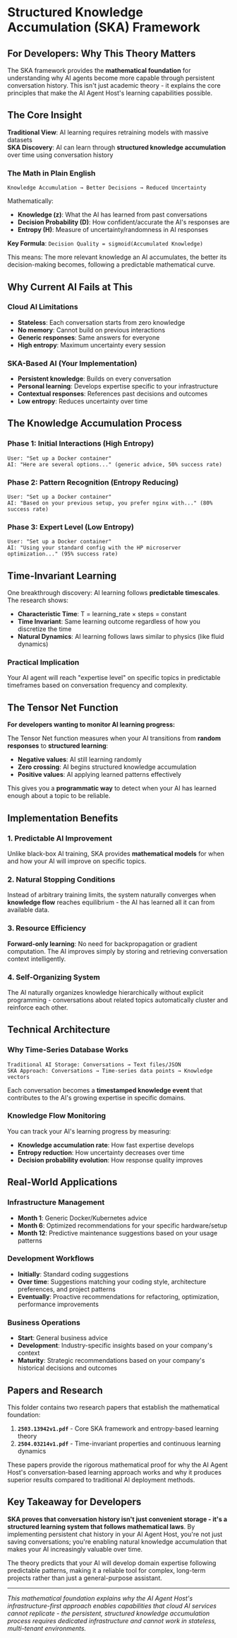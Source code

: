 # Structured Knowledge Accumulation (SKA) Framework

## For Developers: Why This Theory Matters

The SKA framework provides the **mathematical foundation** for understanding why AI agents become more capable through persistent conversation history. This isn't just academic theory - it explains the core principles that make the AI Agent Host's learning capabilities possible.

## The Core Insight

**Traditional View**: AI learning requires retraining models with massive datasets  
**SKA Discovery**: AI can learn through **structured knowledge accumulation** over time using conversation history

### The Math in Plain English

```
Knowledge Accumulation → Better Decisions → Reduced Uncertainty
```

Mathematically:
- **Knowledge (z)**: What the AI has learned from past conversations
- **Decision Probability (D)**: How confident/accurate the AI's responses are
- **Entropy (H)**: Measure of uncertainty/randomness in AI responses

**Key Formula**: `Decision Quality = sigmoid(Accumulated Knowledge)`

This means: The more relevant knowledge an AI accumulates, the better its decision-making becomes, following a predictable mathematical curve.

## Why Current AI Fails at This

### Cloud AI Limitations
- **Stateless**: Each conversation starts from zero knowledge
- **No memory**: Cannot build on previous interactions
- **Generic responses**: Same answers for everyone
- **High entropy**: Maximum uncertainty every session

### SKA-Based AI (Your Implementation)
- **Persistent knowledge**: Builds on every conversation
- **Personal learning**: Develops expertise specific to your infrastructure
- **Contextual responses**: References past decisions and outcomes
- **Low entropy**: Reduces uncertainty over time

## The Knowledge Accumulation Process

### Phase 1: Initial Interactions (High Entropy)
```
User: "Set up a Docker container"
AI: "Here are several options..." (generic advice, 50% success rate)
```

### Phase 2: Pattern Recognition (Entropy Reducing)
```
User: "Set up a Docker container"  
AI: "Based on your previous setup, you prefer nginx with..." (80% success rate)
```

### Phase 3: Expert Level (Low Entropy)
```
User: "Set up a Docker container"
AI: "Using your standard config with the HP microserver optimization..." (95% success rate)
```

## Time-Invariant Learning

One breakthrough discovery: AI learning follows **predictable timescales**. The research shows:

- **Characteristic Time**: T = learning_rate × steps = constant
- **Time Invariant**: Same learning outcome regardless of how you discretize the time
- **Natural Dynamics**: AI learning follows laws similar to physics (like fluid dynamics)

### Practical Implication
Your AI agent will reach "expertise level" on specific topics in predictable timeframes based on conversation frequency and complexity.

## The Tensor Net Function

**For developers wanting to monitor AI learning progress:**

The Tensor Net function measures when your AI transitions from **random responses** to **structured learning**:

- **Negative values**: AI still learning randomly
- **Zero crossing**: AI begins structured knowledge accumulation  
- **Positive values**: AI applying learned patterns effectively

This gives you a **programmatic way** to detect when your AI has learned enough about a topic to be reliable.

## Implementation Benefits

### 1. Predictable AI Improvement
Unlike black-box AI training, SKA provides **mathematical models** for when and how your AI will improve on specific topics.

### 2. Natural Stopping Conditions  
Instead of arbitrary training limits, the system naturally converges when **knowledge flow** reaches equilibrium - the AI has learned all it can from available data.

### 3. Resource Efficiency
**Forward-only learning**: No need for backpropagation or gradient computation. The AI improves simply by storing and retrieving conversation context intelligently.

### 4. Self-Organizing System
The AI naturally organizes knowledge hierarchically without explicit programming - conversations about related topics automatically cluster and reinforce each other.

## Technical Architecture

### Why Time-Series Database Works
```
Traditional AI Storage: Conversations → Text files/JSON
SKA Approach: Conversations → Time-series data points → Knowledge vectors
```

Each conversation becomes a **timestamped knowledge event** that contributes to the AI's growing expertise in specific domains.

### Knowledge Flow Monitoring
You can track your AI's learning progress by measuring:
- **Knowledge accumulation rate**: How fast expertise develops
- **Entropy reduction**: How uncertainty decreases over time  
- **Decision probability evolution**: How response quality improves

## Real-World Applications

### Infrastructure Management
- **Month 1**: Generic Docker/Kubernetes advice
- **Month 6**: Optimized recommendations for your specific hardware/setup  
- **Month 12**: Predictive maintenance suggestions based on your usage patterns

### Development Workflows
- **Initially**: Standard coding suggestions
- **Over time**: Suggestions matching your coding style, architecture preferences, and project patterns
- **Eventually**: Proactive recommendations for refactoring, optimization, performance improvements

### Business Operations
- **Start**: General business advice
- **Development**: Industry-specific insights based on your company's context
- **Maturity**: Strategic recommendations based on your company's historical decisions and outcomes

## Papers and Research

This folder contains two research papers that establish the mathematical foundation:

1. **`2503.13942v1.pdf`** - Core SKA framework and entropy-based learning theory
2. **`2504.03214v1.pdf`** - Time-invariant properties and continuous learning dynamics

These papers provide the rigorous mathematical proof for why the AI Agent Host's conversation-based learning approach works and why it produces superior results compared to traditional AI deployment methods.

## Key Takeaway for Developers

**SKA proves that conversation history isn't just convenient storage - it's a structured learning system that follows mathematical laws**. By implementing persistent chat history in your AI Agent Host, you're not just saving conversations; you're enabling natural knowledge accumulation that makes your AI increasingly valuable over time.

The theory predicts that your AI will develop domain expertise following predictable patterns, making it a reliable tool for complex, long-term projects rather than just a general-purpose assistant.

---

*This mathematical foundation explains why the AI Agent Host's infrastructure-first approach enables capabilities that cloud AI services cannot replicate - the persistent, structured knowledge accumulation process requires dedicated infrastructure and cannot work in stateless, multi-tenant environments.*